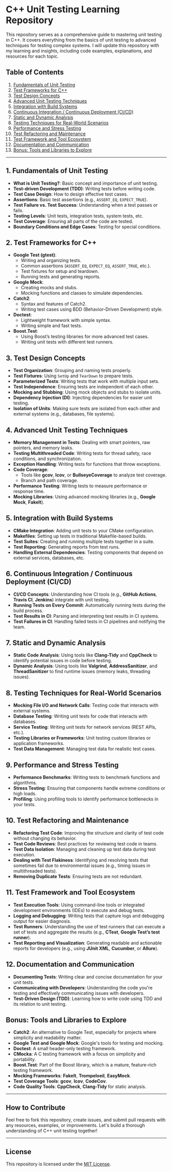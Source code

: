 # C++ Unit Testing Learning Repository

This repository serves as a comprehensive guide to mastering unit testing in C++. It covers everything from the basics of unit testing to advanced techniques for testing complex systems. I will update this repository with my learning and insights, including code examples, explanations, and resources for each topic.

## Table of Contents

1. [Fundamentals of Unit Testing](#1-fundamentals-of-unit-testing)
2. [Test Frameworks for C++](#2-test-frameworks-for-c++)
3. [Test Design Concepts](#3-test-design-concepts)
4. [Advanced Unit Testing Techniques](#4-advanced-unit-testing-techniques)
5. [Integration with Build Systems](#5-integration-with-build-systems)
6. [Continuous Integration / Continuous Deployment (CI/CD)](#6-continuous-integration-continuous-deployment-cicd)
7. [Static and Dynamic Analysis](#7-static-and-dynamic-analysis)
8. [Testing Techniques for Real-World Scenarios](#8-testing-techniques-for-real-world-scenarios)
9. [Performance and Stress Testing](#9-performance-and-stress-testing)
10. [Test Refactoring and Maintenance](#10-test-refactoring-and-maintenance)
11. [Test Framework and Tool Ecosystem](#11-test-framework-and-tool-ecosystem)
12. [Documentation and Communication](#12-documentation-and-communication)
13. [Bonus: Tools and Libraries to Explore](#bonus-tools-and-libraries-to-explore)

---

## 1. Fundamentals of Unit Testing

- **What is Unit Testing?**: Basic concept and importance of unit testing.
- **Test-driven Development (TDD)**: Writing tests before writing code.
- **Test Case Design**: How to design effective test cases.
- **Assertions**: Basic test assertions (e.g., `ASSERT_EQ`, `EXPECT_TRUE`).
- **Test Failure vs. Test Success**: Understanding when a test passes or fails.
- **Testing Levels**: Unit tests, integration tests, system tests, etc.
- **Test Coverage**: Ensuring all parts of the code are tested.
- **Boundary Conditions and Edge Cases**: Testing for special conditions.

## 2. Test Frameworks for C++

- **Google Test (gtest)**:
  - Writing and organizing tests.
  - Common assertions (`ASSERT_EQ`, `EXPECT_EQ`, `ASSERT_TRUE`, etc.).
  - Test fixtures for setup and teardown.
  - Running tests and generating reports.
- **Google Mock**:
  - Creating mocks and stubs.
  - Mocking functions and classes to simulate dependencies.
- **Catch2**:
  - Syntax and features of Catch2.
  - Writing test cases using BDD (Behavior-Driven Development) style.
- **Doctest**:
  - Lightweight framework with simple syntax.
  - Writing simple and fast tests.
- **Boost.Test**:
  - Using Boost’s testing libraries for more advanced test cases.
  - Writing unit tests with different test runners.

## 3. Test Design Concepts

- **Test Organization**: Grouping and naming tests properly.
- **Test Fixtures**: Using `SetUp` and `TearDown` to prepare tests.
- **Parameterized Tests**: Writing tests that work with multiple input sets.
- **Test Independence**: Ensuring tests are independent of each other.
- **Mocking and Stubbing**: Using mock objects and stubs to isolate units.
- **Dependency Injection (DI)**: Injecting dependencies for easier unit testing.
- **Isolation of Units**: Making sure tests are isolated from each other and external systems (e.g., databases, file systems).

## 4. Advanced Unit Testing Techniques

- **Memory Management in Tests**: Dealing with smart pointers, raw pointers, and memory leaks.
- **Testing Multithreaded Code**: Writing tests for thread safety, race conditions, and synchronization.
- **Exception Handling**: Writing tests for functions that throw exceptions.
- **Code Coverage**:
  - Tools like **gcov**, **lcov**, or **BullseyeCoverage** to analyze test coverage.
  - Branch and path coverage.
- **Performance Testing**: Writing tests to measure performance or response time.
- **Mocking Libraries**: Using advanced mocking libraries (e.g., **Google Mock**, **FakeIt**).

## 5. Integration with Build Systems

- **CMake Integration**: Adding unit tests to your CMake configuration.
- **Makefiles**: Setting up tests in traditional Makefile-based builds.
- **Test Suites**: Creating and running multiple tests together in a suite.
- **Test Reporting**: Generating reports from test runs.
- **Handling External Dependencies**: Testing components that depend on external services, databases, etc.

## 6. Continuous Integration / Continuous Deployment (CI/CD)

- **CI/CD Concepts**: Understanding how CI tools (e.g., **GitHub Actions**, **Travis CI**, **Jenkins**) integrate with unit testing.
- **Running Tests on Every Commit**: Automatically running tests during the build process.
- **Test Results in CI**: Parsing and interpreting test results in CI systems.
- **Test Failures in CI**: Handling failed tests in CI pipelines and notifying the team.

## 7. Static and Dynamic Analysis

- **Static Code Analysis**: Using tools like **Clang-Tidy** and **CppCheck** to identify potential issues in code before testing.
- **Dynamic Analysis**: Using tools like **Valgrind**, **AddressSanitizer**, and **ThreadSanitizer** to find runtime issues (memory leaks, threading issues).

## 8. Testing Techniques for Real-World Scenarios

- **Mocking File I/O and Network Calls**: Testing code that interacts with external systems.
- **Database Testing**: Writing unit tests for code that interacts with databases.
- **Service Testing**: Writing unit tests for network services (REST APIs, etc.).
- **Testing Libraries or Frameworks**: Unit testing custom libraries or application frameworks.
- **Test Data Management**: Managing test data for realistic test cases.

## 9. Performance and Stress Testing

- **Performance Benchmarks**: Writing tests to benchmark functions and algorithms.
- **Stress Testing**: Ensuring that components handle extreme conditions or high loads.
- **Profiling**: Using profiling tools to identify performance bottlenecks in your tests.

## 10. Test Refactoring and Maintenance

- **Refactoring Test Code**: Improving the structure and clarity of test code without changing its behavior.
- **Test Code Reviews**: Best practices for reviewing test code in teams.
- **Test Data Isolation**: Managing and cleaning up test data during test execution.
- **Dealing with Test Flakiness**: Identifying and resolving tests that sometimes fail due to environmental issues (e.g., timing issues in multithreaded tests).
- **Removing Duplicate Tests**: Ensuring tests are not redundant.

## 11. Test Framework and Tool Ecosystem

- **Test Execution Tools**: Using command-line tools or integrated development environments (IDEs) to execute and debug tests.
- **Logging and Debugging**: Writing tests that capture logs and debugging output for easier diagnosis.
- **Test Runners**: Understanding the use of test runners that can execute a set of tests and aggregate the results (e.g., **CTest**, **Google Test’s test runner**).
- **Test Reporting and Visualization**: Generating readable and actionable reports for developers (e.g., using **JUnit XML**, **Cucumber**, or **Allure**).

## 12. Documentation and Communication

- **Documenting Tests**: Writing clear and concise documentation for your unit tests.
- **Communicating with Developers**: Understanding the code you're testing and effectively communicating issues with developers.
- **Test-Driven Design (TDD)**: Learning how to write code using TDD and its relation to unit testing.

## Bonus: Tools and Libraries to Explore

- **Catch2**: An alternative to Google Test, especially for projects where simplicity and readability matter.
- **Google Test and Google Mock**: Google's tools for testing and mocking.
- **Doctest**: A small header-only testing framework.
- **CMocka**: A C testing framework with a focus on simplicity and portability.
- **Boost.Test**: Part of the Boost library, which is a mature, feature-rich testing framework.
- **Mocking Frameworks**: **FakeIt**, **Trompeloeil**, **EasyMock**.
- **Test Coverage Tools**: **gcov**, **lcov**, **CodeCov**.
- **Code Quality Tools**: **CppCheck**, **Clang-Tidy** for static analysis.

---

## How to Contribute

Feel free to fork this repository, create issues, and submit pull requests with any resources, examples, or improvements. Let's build a thorough understanding of C++ unit testing together!

---

## License

This repository is licensed under the [MIT License](LICENSE).
